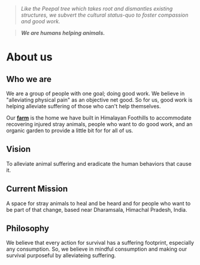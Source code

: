 <!--
Title: About us

Scripts:
- //downloads.mailchimp.com/js/signup-forms/popup/embed.js

Javascript: require(["mojo/signup-forms/Loader"], function(L) { L.start({"baseUrl":"mc.us12.list-manage.com","uuid":"061933e842c04beafb3a09132","lid":"28785f917c"}) })

-->

<!--

<div style="padding: 10px; border: 1px solid; margin-top:10px; background-color: #ff0;"><strong>We are among the 5 nominees for "Clark for Care" award!</strong></br>To help us win Rs. 100,000 for helping animals, go to <a href="https://www.facebook.com/120832497945926/photos/1383147105047786/">our nomination page</a> and hit "Like"! <br/>Thank you :)</div>
-->

><i>Like the Peepal tree which takes root and dismantles existing structures, we subvert the cultural status-quo to foster compassion and good work.</i>

>****<i>We are humans helping animals.</i>****

<!-- ![](/images/siteheader.jpg) -->
<!--
<div class="fb-video" data-href="https://www.facebook.com/badmashpeepal/videos/1599743853685951/" data-width="600" data-show-text="false" data-allowfullscreen="true">
</div>
<iframe width="100%" height="200px" src="https://www.youtube.com/embed/mBvUckJy0oo" frameborder="0" allowfullscreen></iframe>
-->
<div class="youtube-player" data-id="2CBjH8WCCZg"></div>

About us
======

## Who we are

We are a group of people with one goal; doing good work.  We believe in "alleviating physical pain" as an objective net good. So for us, good work is helping alleviate suffering of those who can't help themselves. 

Our **[farm]( /farm)** is the home we have built in Himalayan Foothills to accommodate recovering injured stray animals, people who want to do good work, and an organic garden to provide a little bit for for all of us.

## Vision

To alleviate animal suffering and eradicate the human behaviors that cause it.

## Current Mission

A space for stray animals to heal and be heard and for people who want to be part of that change, based near Dharamsala, Himachal Pradesh, India.

<!--
## Strategy & Tactics/methodology

Short term **service** by doing animal welfare
Long term fixes by encouraging and enabling compassion towards animals. 

  Bring together a group of people which will continue doing and inspiring good work, 
  Also via **awareness** (<i>education</i> + <i>culture jamming</i>), **innovation** and **policy**.
Our methods of choice for that are **[hacktivism](/?p=hacktivism)**, **community organization** and **[good enterprise](/?p=good-enterprise)**.  
-->

## Philosophy

We believe that every action for survival has a suffering footprint, especially any consumption. So, we believe in mindful consumption and making our survival purposeful by alleviateing suffering. 


<!--
*History
*non-organization structure - mother's definition of work?
-->

